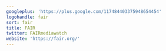 ```yaml
---
googleplus: 'https://plus.google.com/117484403375948654454'
logohandle: fair
sort: fair
title: FAIR
twitter: FAIRmediawatch
website: 'https://fair.org/'
---
```


